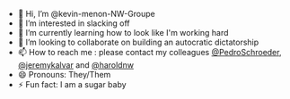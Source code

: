 - 👋 Hi, I’m @kevin-menon-NW-Groupe
- 👀 I’m interested in slacking off
- 🌱 I’m currently learning how to look like I'm working hard
- 💞️ I’m looking to collaborate on building an autocratic dictatorship
- 📫 How to reach me : please contact my colleagues [@PedroSchroeder](https://github.com/PedroSchroeder), [@jeremykalvar](https://github.com/jeremykalvar) and [@haroldnw](https://github.com/haroldnw)
- 😄 Pronouns: They/Them
- ⚡ Fun fact: I am a sugar baby
